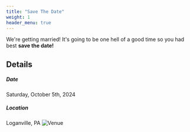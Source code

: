 ```yaml
---
title: "Save The Date"
weight: 1
header_menu: true
---
```


We're getting married! It's going to be one hell of a good time so you had best **save the date!**

## Details
##### Date
Saturday, October 5th, 2024
##### Location
Loganville, PA
![Venue](/images/venue.jpeg)